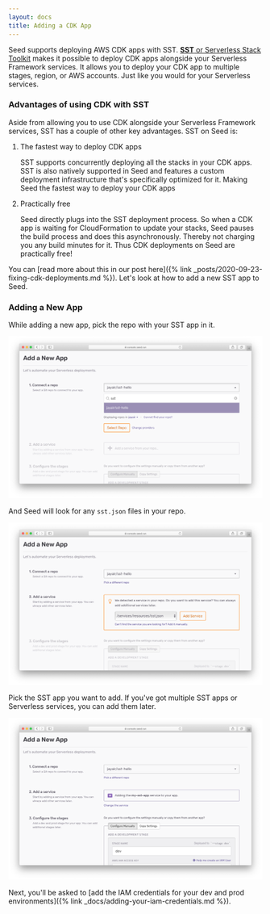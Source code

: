 ```yaml
---
layout: docs
title: Adding a CDK App
---
```


Seed supports deploying AWS CDK apps with SST. [**SST** or Serverless Stack Toolkit](https://github.com/serverless-stack/serverless-stack) makes it possible to deploy CDK apps alongside your Serverless Framework services. It allows you to deploy your CDK app to multiple stages, region, or AWS accounts. Just like you would for your Serverless services.

### Advantages of using CDK with SST

Aside from allowing you to use CDK alongside your Serverless Framework services, SST has a couple of other key advantages. SST on Seed is:

1. The fastest way to deploy CDK apps

   SST supports concurrently deploying all the stacks in your CDK apps. SST is also natively supported in Seed and features a custom deployment infrastructure that's specifically optimized for it. Making Seed the fastest way to deploy your CDK apps

2. Practically free

   Seed directly plugs into the SST deployment process. So when a CDK app is waiting for CloudFormation to update your stacks, Seed pauses the build process and does this asynchronously. Thereby not charging you any build minutes for it. Thus CDK deployments on Seed are practically free!

You can [read more about this in our post here]({% link _posts/2020-09-23-fixing-cdk-deployments.md %}). Let's look at how to add a new SST app to Seed.

### Adding a New App

While adding a new app, pick the repo with your SST app in it.

![Select repo with CDK SST app](/assets/docs/adding-a-cdk-app/select-repo-with-cdk-sst-app.png)

And Seed will look for any `sst.json` files in your repo.

![Detected sst.json in repo](/assets/docs/adding-a-cdk-app/detected-sst-json-in-repo.png)

Pick the SST app you want to add. If you've got multiple SST apps or Serverless services, you can add them later.

![Adding CDK SST app](/assets/docs/adding-a-cdk-app/adding-cdk-sst-app.png)

Next, you'll be asked to [add the IAM credentials for your dev and prod environments]({% link _docs/adding-your-iam-credentials.md %}).
